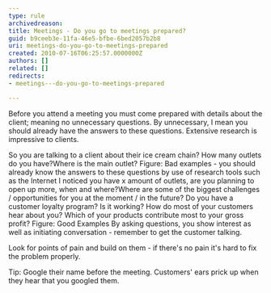 ```yaml
---
type: rule
archivedreason: 
title: Meetings - Do you go to meetings prepared?
guid: b9ceeb3e-11fa-46e5-bfbe-6bed2057b2b8
uri: meetings-do-you-go-to-meetings-prepared
created: 2010-07-16T06:25:57.0000000Z
authors: []
related: []
redirects:
- meetings---do-you-go-to-meetings-prepared

---
```


Before you attend a meeting you must come prepared with details about the client; meaning no unnecessary questions. By unnecessary, I mean you should already have the answers to these questions. Extensive research is impressive to clients.   
<!--endintro-->

So you are talking to a client about their ice cream chain?
 How many outlets do you have?Where is the main outlet?
Figure: Bad examples - you should already know the answers to these questions by use of research tools such as the Internet I noticed you have x amount of outlets, are you planning to open up more, when and where?Where are some of the biggest challenges / opportunities for you at the moment / in the future?
Do you have a customer loyalty program? Is it working?
How do most of your customers hear about you?
Which of your products contribute most to your gross profit?
Figure: Good Examples 
By asking questions, you show interest as well as initiating conversation - remember to get the customer talking.

Look for points of pain and build on them - if there's no pain it's hard to fix the problem properly.

 Tip: Google their name before the meeting. Customers' ears prick up when they hear that you googled them.
